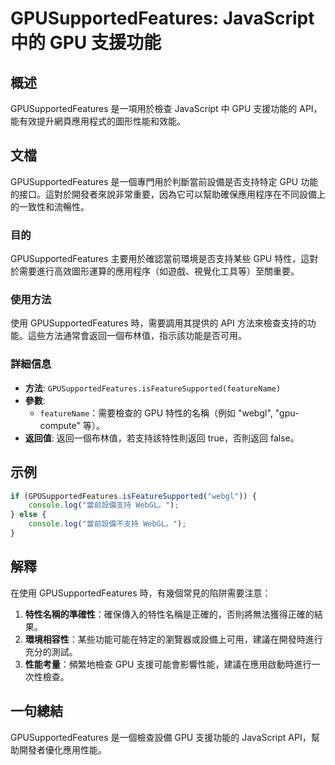 <!--
Meta Description: # GPUSupportedFeatures: JavaScript 中的 GPU 支援功能 ## 概述 GPUSupportedFeatures 是一項用於檢查 JavaScript 中 GPU 支援功能的 API，能有效提升網頁應用程式的圖形性能和效能。 ## 文檔 GPUSupportedFe...
Meta Keywords: gpusupportedfeatures, gpu, javascript, webgl, api
-->

# GPUSupportedFeatures: JavaScript 中的 GPU 支援功能

## 概述
GPUSupportedFeatures 是一項用於檢查 JavaScript 中 GPU 支援功能的 API，能有效提升網頁應用程式的圖形性能和效能。

## 文檔
GPUSupportedFeatures 是一個專門用於判斷當前設備是否支持特定 GPU 功能的接口。這對於開發者來說非常重要，因為它可以幫助確保應用程序在不同設備上的一致性和流暢性。

### 目的
GPUSupportedFeatures 主要用於確認當前環境是否支持某些 GPU 特性，這對於需要進行高效圖形運算的應用程序（如遊戲、視覺化工具等）至關重要。

### 使用方法
使用 GPUSupportedFeatures 時，需要調用其提供的 API 方法來檢查支持的功能。這些方法通常會返回一個布林值，指示該功能是否可用。

### 詳細信息
- **方法**: `GPUSupportedFeatures.isFeatureSupported(featureName)`
- **參數**: 
  - `featureName`：需要檢查的 GPU 特性的名稱（例如 "webgl", "gpu-compute" 等）。
- **返回值**: 返回一個布林值，若支持該特性則返回 true，否則返回 false。

## 示例
```javascript
if (GPUSupportedFeatures.isFeatureSupported("webgl")) {
    console.log("當前設備支持 WebGL。");
} else {
    console.log("當前設備不支持 WebGL。");
}
```

## 解釋
在使用 GPUSupportedFeatures 時，有幾個常見的陷阱需要注意：
1. **特性名稱的準確性**：確保傳入的特性名稱是正確的，否則將無法獲得正確的結果。
2. **環境相容性**：某些功能可能在特定的瀏覽器或設備上可用，建議在開發時進行充分的測試。
3. **性能考量**：頻繁地檢查 GPU 支援可能會影響性能，建議在應用啟動時進行一次性檢查。

## 一句總結
GPUSupportedFeatures 是一個檢查設備 GPU 支援功能的 JavaScript API，幫助開發者優化應用性能。